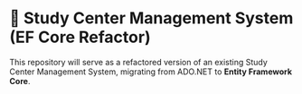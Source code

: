 # 🏫 Study Center Management System (EF Core Refactor)

This repository will serve as a refactored version of an existing Study Center Management System, migrating from ADO.NET to **Entity Framework Core**. 
